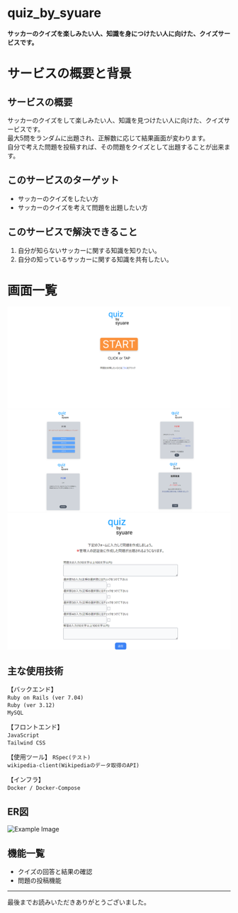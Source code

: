 # quiz_by_syuare
**サッカーのクイズを楽しみたい人、知識を身につけたい人に向けた、クイズサービスです。**

# サービスの概要と背景

## サービスの概要
サッカーのクイズをして楽しみたい人、知識を見つけたい人に向けた、クイズサービスです。<br>
最大5問をランダムに出題され、正解数に応じて結果画面が変わります。<br>
自分で考えた問題を投稿すれば、その問題をクイズとして出題することが出来ます。<br>


## このサービスのターゲット
* サッカーのクイズをしたい方
* サッカーのクイズを考えて問題を出題したい方

## このサービスで解決できること
1. 自分が知らないサッカーに関する知識を知りたい。<br>
2. 自分の知っているサッカーに関する知識を共有したい。

# 画面一覧
![Example Image](TOPページ.png)<br>
![Example Image](ページ一覧.png)<br>
![Example Image](投稿ページ.png)<br>


## 主な使用技術 
【バックエンド】<br>
``Ruby on Rails (ver 7.04)``<br>
``Ruby (ver 3.12)``<br>
``MySQL``<br>

【フロントエンド】<br>
``JavaScript``<br>
``Tailwind CSS``<br>

【使用ツール】
``RSpec(テスト)``<br>
``wikipedia-client(Wikipediaのデータ取得のAPI)``<br>

【インフラ】<br>
``Docker / Docker-Compose`` <br>

## ER図
![Example Image](quiz_by_syuare,ER図.png)

## 機能一覧
* クイズの回答と結果の確認
* 問題の投稿機能

--- 

最後までお読みいただきありがとうございました。